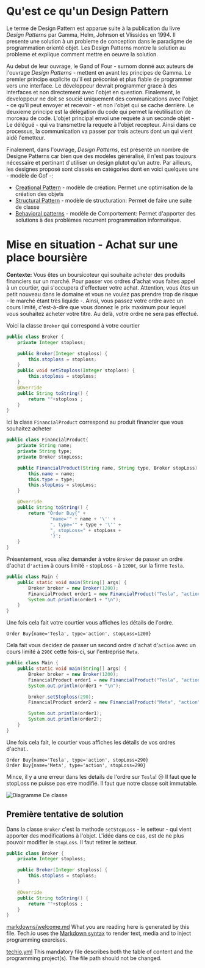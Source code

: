 # Qu'est ce qu'un Design Pattern

Le terme de Design Pattern est apparue suite à la publication du livre *Design Patterns* par Gamma, Helm, Johnson et Vlissides en 1994. Il presente une solution à un probleme de conception dans le paradigme de programmation orienté objet. Les Design Patterns montre la solution au probleme et explique comment mettre en oeuvre la solution.

 Au debut de leur ouvrage, le Gand of Four - surnom donné aux auteurs de l'ouvrage *Design Patterns* - mettent en avant les principes de Gamma. Le premier principe explicite qu'il est préconisé et plus fiable de programmer vers une interface. Le développeur devrait programmer grace à des interfaces et non directement avec l'objet en question. Finalement, le developpeur ne doit se soucié uniquement des communications avec l'objet - ce qu'il peut envoyer et recevoir - et non l'objet qui se cache derrière. Le deuxieme principe est la délégation du code qui permet la réutilisation de morceau de code. L'objet principal envoi une requète à un seconde objet - Le délégué - qui va transmettre la requete à l'objet recepteur. Ainsi dans ce processus, la communication va passer par trois acteurs dont un qui vient aidé l'emetteur.

Finalement, dans l'ouvrage, *Design Patterns*, est présenté un nombre de Designe Patterns car bien que des modèles généralisé, il n'est pas toujours nécessaire et pertinant d'utiliser un design plutot qu'un autre. Par ailleurs, les designes proposé sont classés en catégories dont en voici quelques une - modèle de Gof -:

- <u>Creational Pattern</u> - modèle de création: Permet une optimisation de la création des objets
- <u>Structural Pattern</u> - modèle de structuration: Permet de faire une suite de classe
- <u>Behavioral patterns</u> - modèle de Comportement: Permet d'apporter des solutions à des problèmes recurrent programmation informatique. 

# Mise en situation - Achat sur une place boursière

**Contexte:** Vous êtes un boursicoteur qui souhaite acheter des produits financiers sur un marché. Pour passer vos ordres d'achat vous faites appel à un courtier, qui s'occupera d'effectuer votre achat. Attention, vous êtes un petit nouveau dans le domaine et vous ne voulez pas prendre trop de risque - le marché étant très liquide -. Ainsi, vous passez votre ordre avec un cours limité, c'est-à-dire que vous donnez le prix maximum pour lequel vous souhaitez acheter votre titre. Au delà, votre ordre ne sera pas effectué. 

Voici la classe `Broker` qui correspond à votre courtier
```java
public class Broker {
    private Integer stoploss;

    public Broker(Integer stoploss) {
        this.stoploss = stoploss;
    }
    public void setStoploss(Integer stoploss) {
        this.stoploss = stoploss;
    }
    @Override
    public String toString() {
        return ""+stoploss ;
    }
}
```
Ici la class `FinancialProduct` correspond au produit financier que vous souhaitez acheter
```java
public class FinancialProduct{
    private String name;
    private String type;
    private Broker stopLoss;

    public FinancialProduct(String name, String type, Broker stopLoss) {
        this.name = name;
        this.type = type;
        this.stopLoss = stopLoss;
    }

    @Override
    public String toString() {
        return "Order Buy{" +
                "name='" + name + '\'' +
                ", type='" + type + '\'' +
                ", stopLoss=" + stopLoss +
                '}';
    }
}
```
Présentement, vous allez demander à votre `Broker` de passer un ordre d'achat d`'action` à cours limité - stopLoss - à `1200€`, sur la firme `Tesla`.

```java
public class Main {
    public static void main(String[] args) {
        Broker broker = new Broker(1200);
        FinancialProduct order1 = new FinancialProduct("Tesla", "action", broker);
        System.out.println(order1 + "\n");
    }
}
```
Une fois cela fait votre courtier vous affiches les détails de l'ordre.
```
Order Buy{name='Tesla', type='action', stopLoss=1200}
```

Cela fait vous decidez de passer un second ordre d'achat d'`action` avec un cours limité à `290€` cette fois-ci, sur l'entreprise `Meta`.

```Java
public class Main {
    public static void main(String[] args) {
        Broker broker = new Broker(1200);
        FinancialProduct order1 = new FinancialProduct("Tesla", "action", broker);
        System.out.println(order1 + "\n");

        broker.setStoploss(290);
        FinancialProduct order2 = new FinancialProduct("Meta", "action", broker);

        System.out.println(order1);
        System.out.println(order2);
    }
}
```
Une fois cela fait, le courtier vous affiches les détails de vos ordres d'achat..
```
Order Buy{name='Tesla', type='action', stopLoss=290}
Order Buy{name='Meta', type='action', stopLoss=290}
```
Mince, il y a une erreur dans les details de l'ordre sur `Tesla`! 😒
Il faut que le stopLoss ne puisse pas etre modifié. Il faut que notre classe soit immutable.

![Diagramme De classe](https://github.com/Jeremod-Dev/DesignPattern/blob/master/markdowns/src/diagramme_classe1.PNG)

## Première tentative de solution

Dans la classe `Broker` c'est la methode `setStopLoss` - le setteur - qui vient apporter des modifications à l'objet. L'idée dans ce cas, est de ne plus pouvoir modifier le `stopLoss`. Il faut retirer le setteur.

```java
public class Broker {
    private Integer stoploss;

    public Broker(Integer stoploss) {
        this.stoploss = stoploss;
    }

    @Override
    public String toString() {
        return ""+stoploss ;
    }
}
```


[markdowns/welcome.md](https://github.com/TechDotIO/techio-basic-template/blob/master/markdowns/welcome.md)
What you are reading here is generated by this file. Tech.io uses the [Markdown syntax](https://tech.io/doc/reference-markdowns) to render text, media and to inject programming exercises.


[techio.yml](https://github.com/TechDotIO/techio-basic-template/blob/master/techio.yml)
This mandatory file describes both the table of content and the programming project(s). The file path should not be changed.